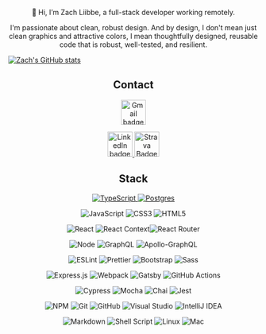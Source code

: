 <!-- <p align="center">
  <img position="center" src="https://github.com/zliibbe.png" alt="Zach"
  width="150" height="auto" />
 </p> -->

<p align="center">
👋 Hi, I’m Zach Liibbe, a full-stack developer working remotely. 
</p>

<p align="center"> I'm passionate about clean, robust design. And by design, I don't mean just clean graphics and attractive colors, I mean thoughtfully designed, reusable code that is robust, well-tested, and resilient.</p>


<p align="center">

[![Zach's GitHub stats](https://github-readme-stats.vercel.app/api?username=zliibbe&hide=stars&show_icons=true&theme=merko&line_height=35)](https://github.com/anuraghazra/github-readme-stats)

<h2 align='center'>Contact</h2>

<div align='center'>

<a href="mailto:zliibbe@gmail.com"> 
  <img height="50" src="https://cdn4.iconfinder.com/data/icons/socialcones/508/Gmail-512.png" alt="Gmail badge">
</a> 

<span></span>

<a href="https://www.linkedin.com/in/zachliibbe/">
    <img height="50" src="https://cdn2.iconfinder.com/data/icons/social-icon-3/512/social_style_3_in-306.png"b alt="LinkedIn badge"/>
</a>
    </a>  
    <a href="https://www.strava.com/athletes/2161990">
   <img height="50" src="https://cdn4.iconfinder.com/data/icons/logos-and-brands/512/323_Strava_logo-512.png" alt="Strava Badge"/>
    </a> 

<p display='flex'; justify-content='center'>
  <h2 align='center'>Stack</h2>
  <p align='center'>

<a href="https://www.typescriptlang.org/" target="_blank">![TypeScript](https://img.shields.io/badge/typescript-%23007ACC.svg?style=for-the-badge&logo=typescript&logoColor=white) </a> <a href="https://www.postgresql.org/" target="_blank">![Postgres](https://img.shields.io/badge/postgres-%23316192.svg?style=for-the-badge&logo=postgresql&logoColor=white)
</a> 

![JavaScript](https://img.shields.io/badge/javascript-%23007ACC.svg?style=for-the-badge&logo=javascript&logoColor=white)
![CSS3](https://img.shields.io/badge/css3-%231572B6.svg?style=for-the-badge&logo=css3&logoColor=white)
![HTML5](https://img.shields.io/badge/html5-%23E34F26.svg?style=for-the-badge&logo=html5&logoColor=white)

<!-- <img src="https://github.com/devicons/devicon/blob/master/icons/react/react-original-wordmark.svg" title="React" alt="React" width="40" height="40"/>;  -->
![React](https://img.shields.io/badge/react-%2320232a.svg?style=for-the-badge&logo=react&logoColor=%2361DAFB) ![React Context](https://img.shields.io/badge/react_context-%2320232a.svg?style=for-the-badge&logo=react&logoColor=%2361DAFB)![React Router](https://img.shields.io/badge/React_Router-%2320232a?style=for-the-badge&logo=react-router&logoColor=%2361DAFB)

![Node](https://img.shields.io/badge/Node.js-311C87?style=for-the-badge&logo=node.js&logoColor=white) ![GraphQL](https://img.shields.io/badge/-GraphQL-311C87?style=for-the-badge&logo=graphql&logoColor=white) ![Apollo-GraphQL](https://img.shields.io/badge/-ApolloGraphQL-311C87?style=for-the-badge&logo=apollo-graphql) 

![ESLint](https://img.shields.io/badge/eslint-%2320232a.svg?style=for-the-badge&logo=eslint&logoColor=%2361DAFB) ![Prettier](https://img.shields.io/badge/prettier-%2320232a.svg?style=for-the-badge&logo=prettier&logoColor=%2361DAFB) ![Bootstrap](https://img.shields.io/badge/bootstrap-%23563D7C.svg?style=for-the-badge&logo=bootstrap&logoColor=white) ![Sass](https://img.shields.io/badge/Sass-CC6699?style=for-the-badge&logo=sass&logoColor=white)



![Express.js](https://img.shields.io/badge/express.js-%23404d59.svg?style=for-the-badge&logo=express&logoColor=%2361DAFB)
![Webpack](https://img.shields.io/badge/webpack-%238DD6F9.svg?style=for-the-badge&logo=webpack&logoColor=black)
![Gatsby](https://img.shields.io/badge/Gatsby-%23663399.svg?style=for-the-badge&logo=gatsby&logoColor=white) 
![GitHub Actions](https://img.shields.io/badge/github%20actions-%232671E5.svg?style=for-the-badge&logo=githubactions&logoColor=white)



![Cypress](https://img.shields.io/badge/-cypress-%23E5E5E5?style=for-the-badge&logo=cypress&logoColor=058a5e)
![Mocha](https://img.shields.io/badge/-mocha-%23E5E5E5?style=for-the-badge&logo=mocha&logoColor=058a5e)
![Chai](https://img.shields.io/badge/chai-%23E5E5E5?style=for-the-badge&logo=chai&logoColor=058a5e) ![Jest](https://img.shields.io/badge/-jest-%23E5E5E5?style=for-the-badge&logo=jest&logoColor=058a5e)

![NPM](https://img.shields.io/badge/NPM-%23000.svg?style=for-the-badge&logo=npm&logoColor=white)
![Git](https://img.shields.io/badge/git-%23000.svg?style=for-the-badge&logo=git&logoColor=white)
![GitHub](https://img.shields.io/badge/github-%23000000.svg?style=for-the-badge&logo=github&logoColor=white)
![Visual Studio](https://img.shields.io/badge/Visual%20Studio-%23000.svg?style=for-the-badge&logo=visual-studio&logoColor=white) ![IntelliJ IDEA](https://img.shields.io/badge/IntelliJIDEA-000000.svg?style=for-the-badge&logo=intellij-idea&logoColor=white)

 ![Markdown](https://img.shields.io/badge/Markdown-000000?style=for-the-badge&logo=markdown&logoColor=white) ![Shell Script](https://img.shields.io/badge/shell_script-%23121011.svg?style=for-the-badge&logo=gnu-bash&logoColor=white) ![Linux](https://img.shields.io/badge/Linux-000?style=for-the-badge&logo=linux&logoColor=white) ![Mac](https://img.shields.io/badge/mac%20os-000?style=for-the-badge&logo=apple&logoColor=white) 



<!-- <img src="https://github.com/devicons/devicon/blob/master/icons/bash/bash-original.svg" alt="Bash" width="40" height="40"/>



codepen?
codewars?
hackerrank?
leetcode?
linktree? -->


          



<br></br>

<!-- [![Top Langs](https://github-readme-stats.vercel.app/api/top-langs/?username=zliibbe&theme=merko)](https://github.com/anuraghazra/github-readme-stats)
 -->

<br></br>



<!-- <p content-align="center">
<h3 text-align="center">README Vistors:</h3>

![Visitor Count](https://profile-counter.glitch.me/zliibbe/count.svg)
</p> -->
<!---
zliibbe/zliibbe is a ✨ special ✨ repository because its `README.md` (this file) appears on your GitHub profile.
You can click the Preview link to take a look at your changes.
--->
